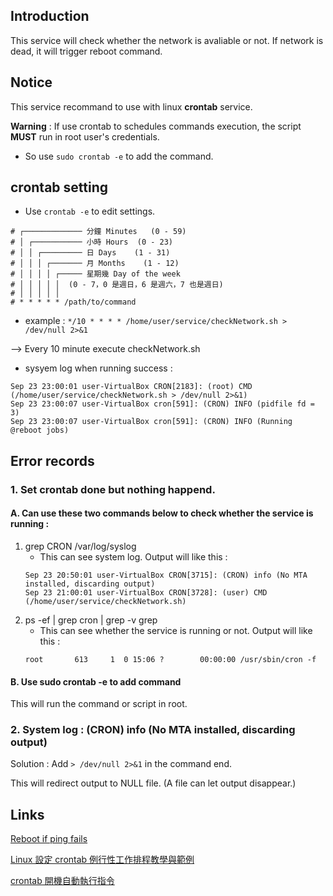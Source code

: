 ## Introduction
This service will check whether the network is avaliable or not.
If network is dead, it will trigger reboot command.

## Notice
This service recommand to use with linux **crontab** service.

**Warning** : If use crontab to schedules commands execution, the script **MUST** run in root user's credentials.
   * So use ```sudo crontab -e``` to add the command.

## crontab setting

* Use ```crontab -e``` to edit settings.

```shell=
# ┌───────────── 分鐘 Minutes   (0 - 59)
# │ ┌─────────── 小時 Hours  (0 - 23)
# │ │ ┌───────── 日 Days    (1 - 31)
# │ │ │ ┌─────── 月 Months    (1 - 12)
# │ │ │ │ ┌───── 星期幾 Day of the week 
# │ │ │ │ │	 (0 - 7，0 是週日，6 是週六，7 也是週日)
# │ │ │ │ │	 
# * * * * * /path/to/command
```

* example : 
```*/10 * * * * /home/user/service/checkNetwork.sh > /dev/null 2>&1```

--> Every 10 minute execute checkNetwork.sh

* sysyem log when running success : 
```shell=
Sep 23 23:00:01 user-VirtualBox CRON[2183]: (root) CMD (/home/user/service/checkNetwork.sh > /dev/null 2>&1)
Sep 23 23:00:07 user-VirtualBox cron[591]: (CRON) INFO (pidfile fd = 3)
Sep 23 23:00:07 user-VirtualBox cron[591]: (CRON) INFO (Running @reboot jobs)
``` 

## Error records
### 1. Set crontab done but nothing happend.
#### A. Can use these two commands below to check whether the service is running : 
1. grep CRON /var/log/syslog 
   * This can see system log. Output will like this : 
    ```shell=
    Sep 23 20:50:01 user-VirtualBox CRON[3715]: (CRON) info (No MTA installed, discarding output)
    Sep 23 21:00:01 user-VirtualBox CRON[3728]: (user) CMD (/home/user/service/checkNetwork.sh)
    ```
2. ps -ef | grep cron | grep -v grep
   * This can see whether the service is running or not. Output will like this : 
   ```shell=
   root       613     1  0 15:06 ?        00:00:00 /usr/sbin/cron -f
   ```

#### B. Use sudo crontab -e to add command
This will run the command or script in root.


### 2. System log : (CRON) info (No MTA installed, discarding output)
Solution : Add ```> /dev/null 2>&1``` in the command end. 

This will redirect output to NULL file. (A file can let output disappear.)




## Links
[Reboot if ping fails](https://community.spiceworks.com/topic/457945-reboot-if-ping-fails)

[Linux 設定 crontab 例行性工作排程教學與範例](https://blog.gtwang.org/linux/linux-crontab-cron-job-tutorial-and-examples/)

[crontab 開機自動執行指令](https://www.opencli.com/linux/crontab-autorun-command-boot)
